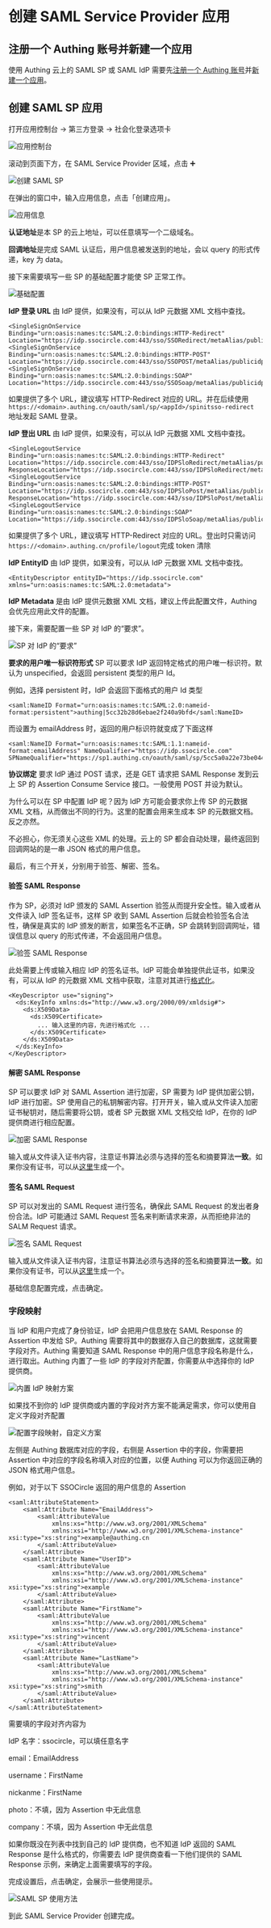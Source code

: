 # 创建 SAML Service Provider 应用

## 注册一个 Authing 账号并新建一个应用

使用 Authing 云上的 SAML SP 或 SAML IdP 需要先[注册一个 Authing 账号](https://authing.cn/login)并[新建一个应用](https://authing.cn/dashboard)。

## 创建 SAML SP 应用

打开应用控制台 -&gt; 第三方登录 -&gt; 社会化登录选项卡

![&#x5E94;&#x7528;&#x63A7;&#x5236;&#x53F0;](../../.gitbook/assets/image%20%2889%29.png)

滚动到页面下方，在 SAML Service Provider 区域，点击 ➕

![&#x521B;&#x5EFA; SAML SP](../../.gitbook/assets/image%20%28125%29.png)

在弹出的窗口中，输入应用信息，点击「创建应用」。

![&#x5E94;&#x7528;&#x4FE1;&#x606F;](../../.gitbook/assets/image%20%2829%29.png)

**认证地址**是本 SP 的云上地址，可以任意填写一个二级域名。

**回调地址**是完成 SAML 认证后，用户信息被发送到的地址，会以 query 的形式传递，key 为 data。

接下来需要填写一些 SP 的基础配置才能使 SP 正常工作。

![&#x57FA;&#x7840;&#x914D;&#x7F6E;](../../.gitbook/assets/image%20%28211%29.png)

**IdP 登录 URL** 由 IdP 提供，如果没有，可以从 IdP 元数据 XML 文档中查找。

```markup
<SingleSignOnService Binding="urn:oasis:names:tc:SAML:2.0:bindings:HTTP-Redirect" Location="https://idp.ssocircle.com:443/sso/SSORedirect/metaAlias/publicidp"/>
<SingleSignOnService Binding="urn:oasis:names:tc:SAML:2.0:bindings:HTTP-POST" Location="https://idp.ssocircle.com:443/sso/SSOPOST/metaAlias/publicidp"/>
<SingleSignOnService Binding="urn:oasis:names:tc:SAML:2.0:bindings:SOAP" Location="https://idp.ssocircle.com:443/sso/SSOSoap/metaAlias/publicidp"/>
```

如果提供了多个 URL，建议填写 HTTP-Redirect 对应的 URL。并在后续使用 `https://<domain>.authing.cn/oauth/saml/sp/<appId>/spinitsso-redirect` 地址发起 SAML 登录。

**IdP 登出 URL** 由 IdP 提供，如果没有，可以从 IdP 元数据 XML 文档中查找。

```markup
<SingleLogoutService Binding="urn:oasis:names:tc:SAML:2.0:bindings:HTTP-Redirect" Location="https://idp.ssocircle.com:443/sso/IDPSloRedirect/metaAlias/publicidp" ResponseLocation="https://idp.ssocircle.com:443/sso/IDPSloRedirect/metaAlias/publicidp"/>
<SingleLogoutService Binding="urn:oasis:names:tc:SAML:2.0:bindings:HTTP-POST" Location="https://idp.ssocircle.com:443/sso/IDPSloPost/metaAlias/publicidp" ResponseLocation="https://idp.ssocircle.com:443/sso/IDPSloPost/metaAlias/publicidp"/>
<SingleLogoutService Binding="urn:oasis:names:tc:SAML:2.0:bindings:SOAP" Location="https://idp.ssocircle.com:443/sso/IDPSloSoap/metaAlias/publicidp"/>
```

如果提供了多个 URL，建议填写 HTTP-Redirect 对应的 URL。登出时只需访问 `https://<domain>.authing.cn/profile/logout`完成 token 清除

**IdP EntityID** 由 IdP 提供，如果没有，可以从 IdP 元数据 XML 文档中查找。

```markup
<EntityDescriptor entityID="https://idp.ssocircle.com" xmlns="urn:oasis:names:tc:SAML:2.0:metadata">
```

**IdP Metadata** 是由 IdP 提供元数据 XML 文档，建议上传此配置文件，Authing 会优先应用此文件的配置。

接下来，需要配置一些 SP 对 IdP 的“要求”。

![SP &#x5BF9; IdP &#x7684;&#x201C;&#x8981;&#x6C42;&#x201D;](../../.gitbook/assets/image%20%28116%29.png)

 **要求的用户唯一标识符形式** SP 可以要求 IdP 返回特定格式的用户唯一标识符。默认为 unspecified，会返回 persistent 类型的用户 Id。

例如，选择 persistent 时，IdP 会返回下面格式的用户 Id 类型

```markup
<saml:NameID Format="urn:oasis:names:tc:SAML:2.0:nameid-format:persistent">authing|5cc32b28d6ebae2f240a9bfd</saml:NameID>
```

而设置为 emailAddress 时，返回的用户标识符就变成了下面这样

```markup
<saml:NameID Format="urn:oasis:names:tc:SAML:1.1:nameid-format:emailAddress" NameQualifier="https://idp.ssocircle.com" SPNameQualifier="https://sp1.authing.cn/oauth/saml/sp/5cc5a0a22e73be044ba7f649/metadata">services@authing.cn</saml:NameID>
```

**协议绑定** 要求 IdP 通过 POST 请求，还是 GET 请求把 SAML Response 发到云上 SP 的 Assertion Consume Service 接口。一般使用 POST 并设为默认。

为什么可以在 SP 中配置 IdP 呢？因为 IdP 方可能会要求你上传 SP 的元数据 XML 文档，从而做出不同的行为。这里的配置会用来生成本 SP 的元数据文档。反之亦然。

不必担心，你无须关心这些 XML 的处理。云上的 SP 都会自动处理，最终返回到回调网站的是一串 JSON 格式的用户信息。

最后，有三个开关，分别用于验签、解密、签名。

#### 验签 SAML Response

作为 SP，必须对 IdP 颁发的 SAML Assertion 验签从而提升安全性。输入或者从文件读入 IdP 签名证书，这样 SP 收到 SAML Assertion 后就会检验签名合法性，确保是真实的 IdP 颁发的断言，如果签名不正确，SP 会跳转到回调网址，错误信息以 query 的形式传递，不会返回用户信息。

![&#x9A8C;&#x7B7E; SAML Response](../../.gitbook/assets/image%20%2871%29.png)

此处需要上传或输入相应 IdP 的签名证书。IdP 可能会单独提供此证书，如果没有，可以从 IdP 的元数据 XML 文档中获取，注意对其进行[格式化](https://www.samltool.com/format_x509cert.php)。

```markup
<KeyDescriptor use="signing">
  <ds:KeyInfo xmlns:ds="http://www.w3.org/2000/09/xmldsig#">
    <ds:X509Data>
      <ds:X509Certificate>
        ... 输入这里的内容，先进行格式化 ...
      </ds:X509Certificate>
    </ds:X509Data>
  </ds:KeyInfo>
</KeyDescriptor>
```

#### 解密 SAML Response

SP 可以要求 IdP 对 SAML Assertion 进行加密，SP 需要为 IdP 提供加密公钥，IdP 进行加密。SP 使用自己的私钥解密内容。打开开关，输入或从文件读入加密证书秘钥对，随后需要将公钥，或者 SP 元数据 XML 文档交给 IdP，在你的 IdP 提供商进行相应配置。

![&#x52A0;&#x5BC6; SAML Response](../../.gitbook/assets/image%20%2885%29.png)

输入或从文件读入证书内容，注意证书算法必须与选择的签名和摘要算法**一致**。如果你没有证书，可以从[这里](https://www.samltool.com/self_signed_certs.php)生成一个。

#### 签名 SAML Request

SP 可以对发出的 SAML Request 进行签名，确保此 SAML Request 的发出者身份合法。IdP 可能通过 SAML Request 签名来判断请求来源，从而拒绝非法的 SALM Request 请求。

![&#x7B7E;&#x540D; SAML Request](../../.gitbook/assets/image%20%28160%29.png)

输入或从文件读入证书内容，注意证书算法必须与选择的签名和摘要算法**一致**。如果你没有证书，可以从[这里](https://www.samltool.com/self_signed_certs.php)生成一个。

基础信息配置完成，点击确定。

### 字段映射

当 IdP 和用户完成了身份验证，IdP 会把用户信息放在 SAML Response 的 Assertion 中发给 SP。Authing 需要将其中的数据存入自己的数据库，这就需要字段对齐。Authing 需要知道 SAML Response 中的用户信息字段名称是什么，进行取出。Authing 内置了一些 IdP 的字段对齐配置，你需要从中选择你的 IdP 提供商。

![&#x5185;&#x7F6E; IdP &#x6620;&#x5C04;&#x65B9;&#x6848;](../../.gitbook/assets/image%20%2875%29.png)

如果找不到你的 IdP 提供商或内置的字段对齐方案不能满足需求，你可以使用自定义字段对齐配置

![&#x914D;&#x7F6E;&#x5B57;&#x6BB5;&#x6620;&#x5C04;&#xFF0C;&#x81EA;&#x5B9A;&#x4E49;&#x65B9;&#x6848;](../../.gitbook/assets/image%20%283%29.png)

左侧是 Authing 数据库对应的字段，右侧是 Assertion 中的字段，你需要把 Assertion 中对应的字段名称填入对应的位置，以便 Authing 可以为你返回正确的 JSON 格式用户信息。

例如，对于以下 SSOCircle 返回的用户信息的 Assertion

```markup
<saml:AttributeStatement>
	<saml:Attribute Name="EmailAddress">
		<saml:AttributeValue
			xmlns:xs="http://www.w3.org/2001/XMLSchema"
			xmlns:xsi="http://www.w3.org/2001/XMLSchema-instance" xsi:type="xs:string">example@authing.cn
		</saml:AttributeValue>
	</saml:Attribute>
	<saml:Attribute Name="UserID">
		<saml:AttributeValue
			xmlns:xs="http://www.w3.org/2001/XMLSchema"
			xmlns:xsi="http://www.w3.org/2001/XMLSchema-instance" xsi:type="xs:string">example
		</saml:AttributeValue>
	</saml:Attribute>
	<saml:Attribute Name="FirstName">
		<saml:AttributeValue
			xmlns:xs="http://www.w3.org/2001/XMLSchema"
			xmlns:xsi="http://www.w3.org/2001/XMLSchema-instance" xsi:type="xs:string">vincent
		</saml:AttributeValue>
	</saml:Attribute>
	<saml:Attribute Name="LastName">
		<saml:AttributeValue
			xmlns:xs="http://www.w3.org/2001/XMLSchema"
			xmlns:xsi="http://www.w3.org/2001/XMLSchema-instance" xsi:type="xs:string">smith
		</saml:AttributeValue>
	</saml:Attribute>
</saml:AttributeStatement>
```

需要填的字段对齐内容为

IdP 名字：ssocircle，可以填任意名字

email：EmailAddress

username：FirstName

nickanme：FirstName

photo：不填，因为 Assertion 中无此信息

company：不填，因为 Assertion 中无此信息

如果你既没在列表中找到自己的 IdP 提供商，也不知道 IdP 返回的 SAML Response 是什么格式的，你需要去 IdP 提供商查看一下他们提供的 SAML Response 示例，来确定上面需要填写的字段。

完成设置后，点击确定，会展示一些使用提示。

![SAML SP &#x4F7F;&#x7528;&#x65B9;&#x6CD5;](../../.gitbook/assets/image%20%28107%29.png)

到此 SAML Service Provider 创建完成。

